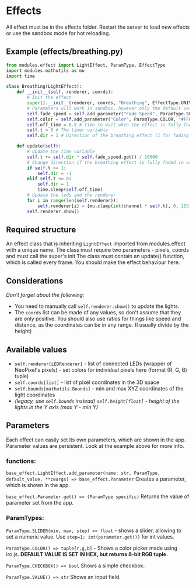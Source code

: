 # Effects
All effect must be in the effects folder. Restart the server to load new effects or use the sandbox mode for hot reloading.

## Example (effects/breathing.py)
```python
from modules.effect import LightEffect, ParamType, EffectType
import modules.mathutils as mu
import time

class Breathing(LightEffect):
    def __init__(self, renderer, coords):
        # Init the effect
        super().__init__(renderer, coords, "Breathing", EffectType.UNIVERSAL)
        # Parameters will work in sandbox, however only the default values will be used and can't be changed at the moment
        self.fade_speed = self.add_parameter("Fade Speed", ParamType.SLIDER, 50, min=1, max=500, step=1)
        self.color = self.add_parameter("Color", ParamType.COLOR, "#FF0000")
        self.off_time = 0.5 # Time to wait when the effect is fully faded out
        self.t = 0 # The timer variable
        self.dir = 1 # Direction of the breathing effect (1 for fading in, -1 for fading out)

    def update(self):
        # Update the time variable
        self.t += self.dir * self.fade_speed.get() / 10000
        # Change direction if the breathing effect is fully faded in or out
        if self.t >= 1:
            self.dir = -1
        elif self.t <= 0:
            self.dir = 1
            time.sleep(self.off_time)
        # Update the leds and the renderer
        for i in range(len(self.renderer)):
            self.renderer[i] = [mu.clamp(int(channel * self.t), 0, 255) for channel in self.color.get()]
        self.renderer.show()
```

## Required structure
An effect class that is inheriting `LightEffect` imported from modules.effect with a unique name.
The class must require two parameters - pixels, coords and must call the super's init
The class must contain an update() function, which is called every frame. You should make the effect behaviour here.

## Considerations
*Don't forget about the following:*
- You need to manually call `self.renderer.show()` to update the lights.
- The `coords` list can be made of any values, so don't assume that they are only positive. You should also use ratios for things like speed and distance, as the coordinates can be in any range. (I usually divide by the height)

## Available values
- `self.renderer[LEDRenderer]` - list of connected LEDs (wrapper of NeoPixel's pixels) - set colors for individual pixels here (format (R, G, B) tuple)
- `self.coords[list]` - list of pixel coordinates in the 3D space
- `self.bounds[mathutils.Bounds]` - min and max XYZ coordinates of the light coordinates
- *(legacy, use `self.bounds` instead) `self.height[float]` - height of the lights in the Y axis (max Y - min Y)*

## Parameters
Each effect can easily set its own parameters, which are shown in the app. Parameter values are persistent. Look at the example above for more info.

### functions:
`base_effect.LightEffect.add_parameter(name: str, ParamType, default_value, **cwargs) => base_effect.Parameter`
Creates a parameter, which is shown in the app.

`base_effect.Parameter.get() => (ParamType specific)`
Returns the value of parameter set from the app.

### ParamTypes:
`ParamType.SLIDER(min, max, step) => float` - shows a slider, allowing to set a numeric value. Use `step=1; int(parameter.get())` for int values.

`ParamType.COLOR() => tuple[r,g,b]` - Shows a color picker made using iro.js. **DEFAULT VALUE IS SET IN HEX, but returns 8-bit RGB tuple.**

`ParamType.CHECKBOX() => bool` Shows a simple checkbox.

`ParamType.VALUE() => str` Shows an input field.